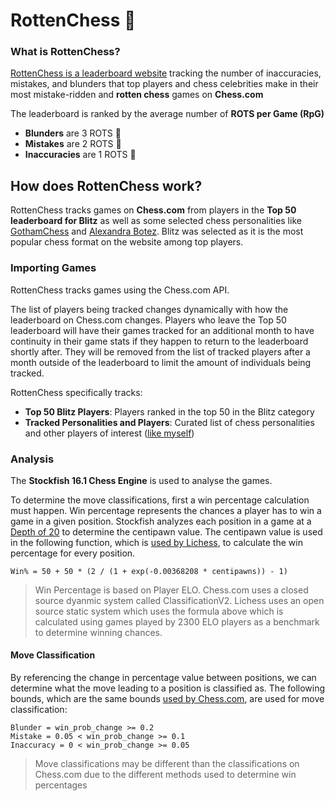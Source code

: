 # RottenChess 🤢
### What is RottenChess?
[RottenChess is a leaderboard website](https://www.rottenchess.com) tracking the number of inaccuracies, mistakes, and blunders that top players and chess celebrities make in their most mistake-ridden and **rotten chess** games on **Chess.com** 

The leaderboard is ranked by the average number of **ROTS per Game (RpG)**
- **Blunders** are 3 ROTS 🤮
- **Mistakes** are 2 ROTS 🤢
- **Inaccuracies** are 1 ROTS 🥴


## How does RottenChess work?
RottenChess tracks games on **Chess.com** from players in the **Top 50 leaderboard for Blitz** as well as some selected chess personalities like [GothamChess](https://www.youtube.com/channel/UCQHX6ViZmPsWiYSFAyS0a3Q) and [Alexandra Botez](https://www.youtube.com/channel/UCAn8NrZ-J4CRfwodajqFYoQ).
Blitz was selected as it is the most popular chess format on the website among top players.

### Importing Games
RottenChess tracks games using the Chess.com API. 

The list of players being tracked changes dynamically with how the leaderboard on Chess.com changes. Players who leave the Top 50 leaderboard will have their games tracked for an additional month to have continuity in their game stats if they happen to return to the leaderboard shortly after. They will be removed from the list of tracked players after a month outside of the leaderboard to limit the amount of individuals being tracked.

RottenChess specifically tracks:
- **Top 50 Blitz Players**: Players ranked in the top 50 in the Blitz category
- **Tracked Personalities and Players**: Curated list of chess personalities and other players of interest ([like myself](https://www.chess.com/member/markoj000))

### Analysis
The **Stockfish 16.1 Chess Engine** is used to analyse the games.

To determine the move classifications, first a win percentage calculation must happen. Win percentage represents the chances a player has to win a game in a given position. Stockfish analyzes each position in a game at a <ins>Depth of 20</ins> to determine the centipawn value. The centipawn value is used in the following function, which is [used by Lichess](https://lichess.org/page/accuracy), to calculate the win percentage for every position.
```
Win% = 50 + 50 * (2 / (1 + exp(-0.00368208 * centipawns)) - 1)
```
> Win Percentage is based on Player ELO. Chess.com uses a closed source dyanmic system called ClassificationV2. Lichess uses an open source static system which uses the formula above which is calculated using games played by 2300 ELO players as a benchmark to determine winning chances.

#### Move Classification
By referencing the change in percentage value between positions, we can determine what the move leading to a position is classified as. The following bounds, which are the same bounds [used by Chess.com](https://support.chess.com/en/articles/8572705-how-are-moves-classified-what-is-a-blunder-or-brilliant-and-etc), are used for move classification:

```
Blunder = win_prob_change >= 0.2        
Mistake = 0.05 < win_prob_change >= 0.1
Inaccuracy = 0 < win_prob_change >= 0.05
```
> Move classifications may be different than the classifications on Chess.com due to the different methods used to determine win percentages

